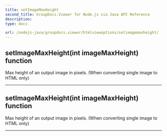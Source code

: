 ```yaml
---
title: setImageMaxHeight
second_title: GroupDocs.Viewer for Node.js via Java API Reference
description: 
type: docs

url: /nodejs-java/groupdocs.viewer/htmlviewoptions/setimagemaxheight/
---
```


## setImageMaxHeight(int imageMaxHeight)  function
Max height of an output image in pixels. (When converting single image to HTML only)


---


## setImageMaxHeight(int imageMaxHeight)  function
Max height of an output image in pixels. (When converting single image to HTML only)


---


